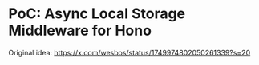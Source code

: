 # PoC: Async Local Storage Middleware for Hono

Original idea: https://x.com/wesbos/status/1749974802050261339?s=20
